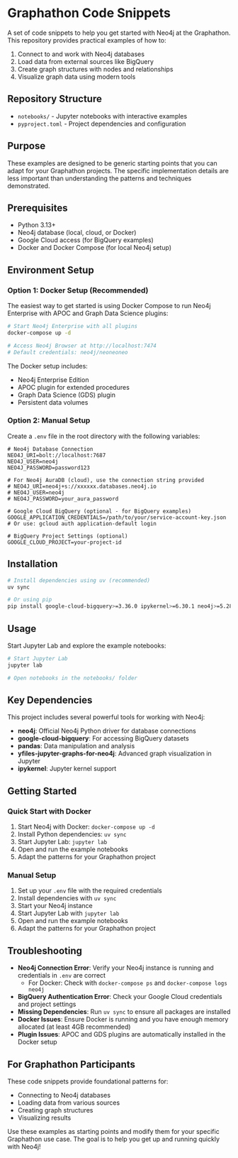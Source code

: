 # Graphathon Code Snippets

A set of code snippets to help you get started with Neo4j at the Graphathon. This repository provides practical examples of how to:

1. Connect to and work with Neo4j databases
2. Load data from external sources like BigQuery
3. Create graph structures with nodes and relationships
4. Visualize graph data using modern tools

## Repository Structure

- `notebooks/` - Jupyter notebooks with interactive examples
- `pyproject.toml` - Project dependencies and configuration

## Purpose

These examples are designed to be generic starting points that you can adapt for your Graphathon projects. The specific implementation details are less important than understanding the patterns and techniques demonstrated.

## Prerequisites

- Python 3.13+
- Neo4j database (local, cloud, or Docker)
- Google Cloud access (for BigQuery examples)
- Docker and Docker Compose (for local Neo4j setup)

## Environment Setup

### Option 1: Docker Setup (Recommended)

The easiest way to get started is using Docker Compose to run Neo4j Enterprise with APOC and Graph Data Science plugins:

```bash
# Start Neo4j Enterprise with all plugins
docker-compose up -d

# Access Neo4j Browser at http://localhost:7474
# Default credentials: neo4j/neoneoneo
```

The Docker setup includes:
- Neo4j Enterprise Edition
- APOC plugin for extended procedures
- Graph Data Science (GDS) plugin
- Persistent data volumes

### Option 2: Manual Setup

Create a `.env` file in the root directory with the following variables:

```env
# Neo4j Database Connection
NEO4J_URI=bolt://localhost:7687
NEO4J_USER=neo4j
NEO4J_PASSWORD=password123

# For Neo4j AuraDB (cloud), use the connection string provided
# NEO4J_URI=neo4j+s://xxxxxx.databases.neo4j.io
# NEO4J_USER=neo4j
# NEO4J_PASSWORD=your_aura_password

# Google Cloud BigQuery (optional - for BigQuery examples)
GOOGLE_APPLICATION_CREDENTIALS=/path/to/your/service-account-key.json
# Or use: gcloud auth application-default login

# BigQuery Project Settings (optional)
GOOGLE_CLOUD_PROJECT=your-project-id
```

## Installation

```bash
# Install dependencies using uv (recommended)
uv sync

# Or using pip
pip install google-cloud-bigquery>=3.36.0 ipykernel>=6.30.1 neo4j>=5.28.2 pandas>=2.3.2 yfiles-jupyter-graphs-for-neo4j>=1.7.0
```

## Usage

Start Jupyter Lab and explore the example notebooks:

```bash
# Start Jupyter Lab
jupyter lab

# Open notebooks in the notebooks/ folder
```

## Key Dependencies

This project includes several powerful tools for working with Neo4j:

- **neo4j**: Official Neo4j Python driver for database connections
- **google-cloud-bigquery**: For accessing BigQuery datasets
- **pandas**: Data manipulation and analysis
- **yfiles-jupyter-graphs-for-neo4j**: Advanced graph visualization in Jupyter
- **ipykernel**: Jupyter kernel support

## Getting Started

### Quick Start with Docker

1. Start Neo4j with Docker: `docker-compose up -d`
2. Install Python dependencies: `uv sync`
3. Start Jupyter Lab: `jupyter lab`
4. Open and run the example notebooks
5. Adapt the patterns for your Graphathon project

### Manual Setup

1. Set up your `.env` file with the required credentials
2. Install dependencies with `uv sync`
3. Start your Neo4j instance
4. Start Jupyter Lab with `jupyter lab`
5. Open and run the example notebooks
6. Adapt the patterns for your Graphathon project

## Troubleshooting

- **Neo4j Connection Error**: Verify your Neo4j instance is running and credentials in `.env` are correct
  - For Docker: Check with `docker-compose ps` and `docker-compose logs neo4j`
- **BigQuery Authentication Error**: Check your Google Cloud credentials and project settings
- **Missing Dependencies**: Run `uv sync` to ensure all packages are installed
- **Docker Issues**: Ensure Docker is running and you have enough memory allocated (at least 4GB recommended)
- **Plugin Issues**: APOC and GDS plugins are automatically installed in the Docker setup

## For Graphathon Participants

These code snippets provide foundational patterns for:
- Connecting to Neo4j databases
- Loading data from various sources
- Creating graph structures
- Visualizing results

Use these examples as starting points and modify them for your specific Graphathon use case. The goal is to help you get up and running quickly with Neo4j!

